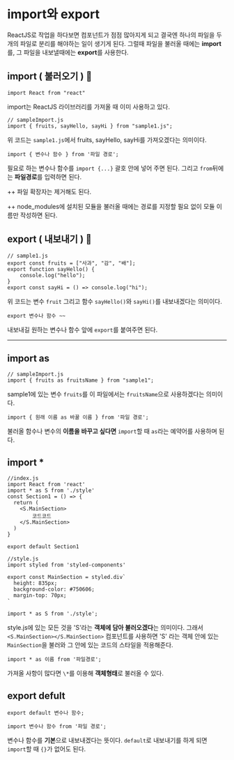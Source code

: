 # import와 export

ReactJS로 작업을 하다보면 컴포넌트가 점점 많아지게 되고 결국엔 하나의 파일을 두개의 파일로 분리를 해야하는 일이 생기게 된다. 그럴때 파일을 불러올 때에는 **import**를, 그 파일을 내보낼때에는 **export**를 사용한다.

## import ( 불러오기 ) 💨

```JS
import React from "react"
```

import는 ReactJS 라이브러리를 가져올 때 이미 사용하고 있다.

```JS
// sampleImport.js
import { fruits, sayHello, sayHi } from "sample1.js";
```

위 코드는 `sample1.js`에서 fruits, sayHello, sayHi를 가져오겠다는 의미이다.

```JS
import { 변수나 함수 } from '파일 경로';
```

필요로 하는 변수나 함수를 `import {...}` 괄호 안에 넣어 주면 된다. 그리고 `from`뒤에는 **파일경로**를 입력하면 된다.

++ 파일 확장자는 제거해도 된다.

++ node_modules에 설치된 모듈을 불러올 때에는 경로를 지정할 필요 없이 모듈 이름만 작성하면 된다.

## export ( 내보내기 ) 💨

```JS
// sample1.js
export const fruits = ["사과", "감", "배"];
export function sayHello() {
    console.log("hello");
}
export const sayHi = () => console.log("hi");
```

위 코드는 변수 `fruit` 그리고 함수 `sayHello()`와 `sayHi()`를 내보내겠다는 의미이다.

```JS
export 변수나 함수 ~~
```

내보내길 원하는 변수나 함수 앞에 `export`를 붙여주면 된다.

---

## import as

```JS
// sampleImport.js
import { fruits as fruitsName } from "sample1";
```

sample1에 있는 변수 `fruits`를 이 파일에서는 `fruitsName`으로 사용하겠다는 의미이다.

```JS
import { 원래 이름 as 바꿀 이름 } from '파일 경로';
```

불러올 함수나 변수의 **이름을 바꾸고 싶다면** `import`할 때 `as`라는 예약어를 사용하며 된다.

## import \*

```JS
//index.js
import React from 'react'
import * as S from './style'
const Section1 = () => {
  return (
    <S.MainSection>
        코드코드
    </S.MainSection>
  )
}

export default Section1
```

```JS
//style.js
import styled from 'styled-components'

export const MainSection = styled.div`
  height: 835px;
  background-color: #750606;
  margin-top: 70px;
`
```

```JS
import * as S from './style';
```

style.js에 있는 모든 것을 'S'라는 **객체에 담아 불러오겠다**는 의미이다. 그래서 `<S.MainSection></S.MainSection>` 컴포넌트를 사용하면 'S' 라는 객체 안에 있는 `MainSection`을 불러와 그 안에 있는 코드의 스타일을 적용해준다.

```JS
import * as 이름 from '파일경로';
```

가져올 사항이 많다면 `\*`를 이용해 **객체형태**로 불러올 수 있다.

## export defult

```JS
export default 변수나 함수;
```

```JS
import 변수나 함수 from '파일 경로';
```

변수나 함수를 **기본**으로 내보내겠다는 뜻이다. `default`로 내보내기를 하게 되면 `import`할 때 `{}`가 없어도 된다.
